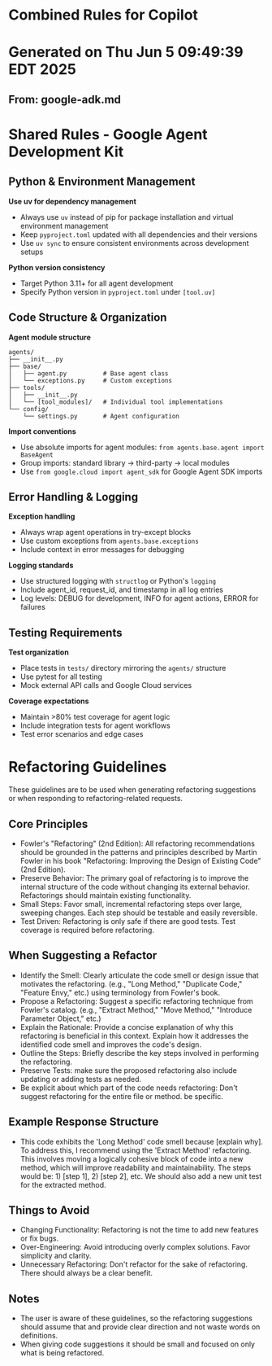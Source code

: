 # Combined Rules for Copilot
# Generated on Thu Jun  5 09:49:39 EDT 2025

## From: google-adk.md

# Shared Rules - Google Agent Development Kit

## Python & Environment Management

**Use uv for dependency management**
- Always use `uv` instead of pip for package installation and virtual environment management
- Keep `pyproject.toml` updated with all dependencies and their versions
- Use `uv sync` to ensure consistent environments across development setups

**Python version consistency**
- Target Python 3.11+ for all agent development
- Specify Python version in `pyproject.toml` under `[tool.uv]`

## Code Structure & Organization

**Agent module structure**
```
agents/
├── __init__.py
├── base/
│   ├── agent.py          # Base agent class
│   └── exceptions.py     # Custom exceptions
├── tools/
│   ├── __init__.py
│   └── [tool_modules]/   # Individual tool implementations
└── config/
    └── settings.py       # Agent configuration
```

**Import conventions**
- Use absolute imports for agent modules: `from agents.base.agent import BaseAgent`
- Group imports: standard library → third-party → local modules
- Use `from google.cloud import agent_sdk` for Google Agent SDK imports

## Error Handling & Logging

**Exception handling**
- Always wrap agent operations in try-except blocks
- Use custom exceptions from `agents.base.exceptions`
- Include context in error messages for debugging

**Logging standards**
- Use structured logging with `structlog` or Python's `logging`
- Include agent_id, request_id, and timestamp in all log entries
- Log levels: DEBUG for development, INFO for agent actions, ERROR for failures

## Testing Requirements

**Test organization**
- Place tests in `tests/` directory mirroring the `agents/` structure
- Use pytest for all testing
- Mock external API calls and Google Cloud services

**Coverage expectations**
- Maintain >80% test coverage for agent logic
- Include integration tests for agent workflows
- Test error scenarios and edge cases

# Refactoring Guidelines

These guidelines are to be used when generating refactoring suggestions or when responding to refactoring-related requests.

## Core Principles

-   Fowler's "Refactoring" (2nd Edition): All refactoring recommendations should be grounded in the patterns and principles described by Martin Fowler in his book "Refactoring: Improving the Design of Existing Code" (2nd Edition).
-   Preserve Behavior: The primary goal of refactoring is to improve the internal structure of the code without changing its external behavior. Refactorings should maintain existing functionality.
-   Small Steps: Favor small, incremental refactoring steps over large, sweeping changes. Each step should be testable and easily reversible.
-   Test Driven: Refactoring is only safe if there are good tests. Test coverage is required before refactoring.

## When Suggesting a Refactor

-   Identify the Smell: Clearly articulate the code smell or design issue that motivates the refactoring. (e.g., "Long Method," "Duplicate Code," "Feature Envy," etc.) using terminology from Fowler's book.
-   Propose a Refactoring: Suggest a specific refactoring technique from Fowler's catalog. (e.g., "Extract Method," "Move Method," "Introduce Parameter Object," etc.)
-   Explain the Rationale: Provide a concise explanation of why this refactoring is beneficial in this context. Explain how it addresses the identified code smell and improves the code's design.
-   Outline the Steps: Briefly describe the key steps involved in performing the refactoring.
-   Preserve Tests: make sure the proposed refactoring also include updating or adding tests as needed.
-   Be explicit about which part of the code needs refactoring: Don't suggest refactoring for the entire file or method. be specific.

## Example Response Structure

-   This code exhibits the 'Long Method' code smell because [explain why]. To address this, I recommend using the 'Extract Method' refactoring. This involves moving a logically cohesive block of code into a new method, which will improve readability and maintainability. The steps would be: 1) [step 1], 2) [step 2], etc. We should also add a new unit test for the extracted method.

## Things to Avoid

-   Changing Functionality: Refactoring is not the time to add new features or fix bugs.
-   Over-Engineering: Avoid introducing overly complex solutions. Favor simplicity and clarity.
-   Unnecessary Refactoring: Don't refactor for the sake of refactoring. There should always be a clear benefit.

## Notes

-   The user is aware of these guidelines, so the refactoring suggestions should assume that and provide clear direction and not waste words on definitions.
-   When giving code suggestions it should be small and focused on only what is being refactored.
